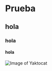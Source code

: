 # Prueba
## hola
### hola
#### hola

![Image of Yaktocat](https://octodex.github.com/images/yaktocat.png)
